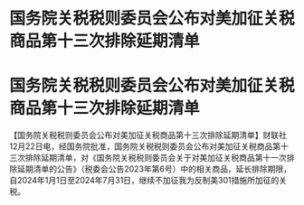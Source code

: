 # 国务院关税税则委员会公布对美加征关税商品第十三次排除延期清单

# 国务院关税税则委员会公布对美加征关税商品第十三次排除延期清单

【国务院关税税则委员会公布对美加征关税商品第十三次排除延期清单】财联社12月22日电，经国务院批准，国务院关税税则委员会公布对美加征关税商品第十三次排除延期清单，对《国务院关税税则委员会关于对美加征关税商品第十一次排除延期清单的公告》（税委会公告2023年第6号）中的相关商品，延长排除期限，自2024年1月1日至2024年7月31日，继续不加征我为反制美301措施所加征的关税。

